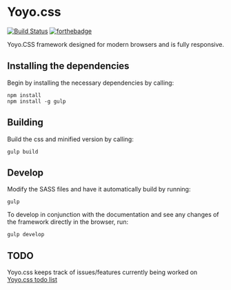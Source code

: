 # Yoyo.css
[![Build Status](https://travis-ci.org/Bigalan09/Yoyo.css.svg?branch=master)](https://travis-ci.org/Bigalan09/YoYo.css)
[![forthebadge](http://forthebadge.com/images/badges/built-by-hipsters.svg)](http://forthebadge.com)

Yoyo.CSS framework designed for modern browsers and is fully responsive.

## Installing the dependencies
Begin by installing the necessary dependencies by calling:

    npm install
    npm install -g gulp

## Building
Build the css and minified version by calling:

    gulp build

## Develop
Modify the SASS files and have it automatically build by running:

    gulp
To develop in conjunction with the documentation and see any changes of the framework directly in the browser, run:

    gulp develop

## TODO

Yoyo.css keeps track of issues/features currently being worked on [Yoyo.css todo list](https://trello.com/b/7Az9gKJM/todo)
